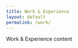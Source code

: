 ```yaml
---
title: Work & Experience
layout: default
permalink: /work/
---
```


Work & Experience content

<!-- <li>Vue.JS</li>
<li>jQuery</li>
 -->

<!-- # Technology I'd like to do more work with
# Working Knowledge
Python
PHP
Node.js Experience
 -->

 <!-- <li class="mb-2">
  Experience building web APIs
</li> -->

<!-- <li>
  Consistently seeking and learning new technology.
</li> -->

<!-- <li>
  Passion for developing engaging consumer experiences.
</li> -->

<!-- <li>
  Enhance the functional and technical aspects of products.
</li> -->

<!-- <li>
  Strong oral and written communication.
</li> -->

<!-- <li>
  Work well independently and within a team setting.
</li> -->

<!-- <li>
  Extensive remote work experience. Projects in Canada, United States, France, Taiwan.
</li> -->
